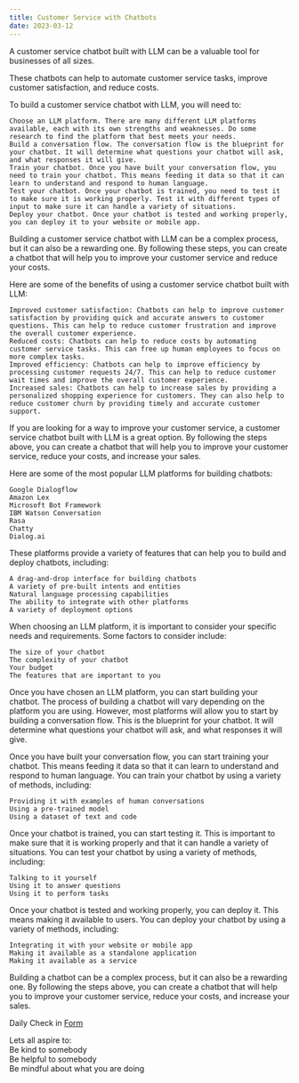 ```yaml
---
title: Customer Service with Chatbots
date: 2023-03-12
---
```



A customer service chatbot built with LLM can be a valuable tool for businesses of all sizes.  

These chatbots can help to automate customer service tasks, improve customer satisfaction, and reduce costs.

To build a customer service chatbot with LLM, you will need to:

    Choose an LLM platform. There are many different LLM platforms available, each with its own strengths and weaknesses. Do some research to find the platform that best meets your needs.
    Build a conversation flow. The conversation flow is the blueprint for your chatbot. It will determine what questions your chatbot will ask, and what responses it will give.
    Train your chatbot. Once you have built your conversation flow, you need to train your chatbot. This means feeding it data so that it can learn to understand and respond to human language.
    Test your chatbot. Once your chatbot is trained, you need to test it to make sure it is working properly. Test it with different types of input to make sure it can handle a variety of situations.
    Deploy your chatbot. Once your chatbot is tested and working properly, you can deploy it to your website or mobile app.

Building a customer service chatbot with LLM can be a complex process, but it can also be a rewarding one. By following these steps, you can create a chatbot that will help you to improve your customer service and reduce your costs.

Here are some of the benefits of using a customer service chatbot built with LLM:

    Improved customer satisfaction: Chatbots can help to improve customer satisfaction by providing quick and accurate answers to customer questions. This can help to reduce customer frustration and improve the overall customer experience.
    Reduced costs: Chatbots can help to reduce costs by automating customer service tasks. This can free up human employees to focus on more complex tasks.
    Improved efficiency: Chatbots can help to improve efficiency by processing customer requests 24/7. This can help to reduce customer wait times and improve the overall customer experience.
    Increased sales: Chatbots can help to increase sales by providing a personalized shopping experience for customers. They can also help to reduce customer churn by providing timely and accurate customer support.

If you are looking for a way to improve your customer service, a customer service chatbot built with LLM is a great option. By following the steps above, you can create a chatbot that will help you to improve your customer service, reduce your costs, and increase your sales.


Here are some of the most popular LLM platforms for building chatbots:

    Google Dialogflow
    Amazon Lex
    Microsoft Bot Framework
    IBM Watson Conversation
    Rasa
    Chatty
    Dialog.ai

These platforms provide a variety of features that can help you to build and deploy chatbots, including:

    A drag-and-drop interface for building chatbots
    A variety of pre-built intents and entities
    Natural language processing capabilities
    The ability to integrate with other platforms
    A variety of deployment options

When choosing an LLM platform, it is important to consider your specific needs and requirements. Some factors to consider include:

    The size of your chatbot
    The complexity of your chatbot
    Your budget
    The features that are important to you

Once you have chosen an LLM platform, you can start building your chatbot. The process of building a chatbot will vary depending on the platform you are using. However, most platforms will allow you to start by building a conversation flow. This is the blueprint for your chatbot. It will determine what questions your chatbot will ask, and what responses it will give.

Once you have built your conversation flow, you can start training your chatbot. This means feeding it data so that it can learn to understand and respond to human language. You can train your chatbot by using a variety of methods, including:

    Providing it with examples of human conversations
    Using a pre-trained model
    Using a dataset of text and code

Once your chatbot is trained, you can start testing it. This is important to make sure that it is working properly and that it can handle a variety of situations. You can test your chatbot by using a variety of methods, including:

    Talking to it yourself
    Using it to answer questions
    Using it to perform tasks

Once your chatbot is tested and working properly, you can deploy it. This means making it available to users. You can deploy your chatbot by using a variety of methods, including:

    Integrating it with your website or mobile app
    Making it available as a standalone application
    Making it available as a service

Building a chatbot can be a complex process, but it can also be a rewarding one. By following the steps above, you can create a chatbot that will help you to improve your customer service, reduce your costs, and increase your sales.



Daily Check in [Form](https://forms.gle/BRA4EH2sMoZdLPgE8)

Lets all aspire to:  
Be kind to somebody  
Be helpful to somebody  
Be mindful about what you are doing
